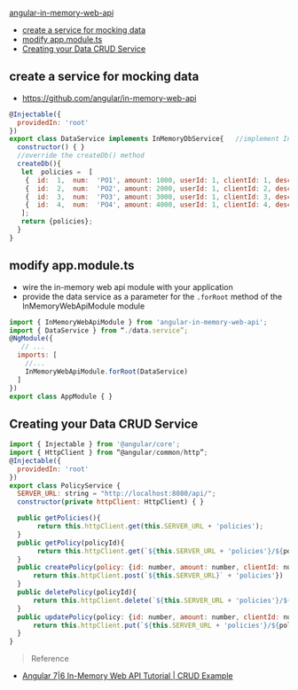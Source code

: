 [angular-in-memory-web-api](#top)
- [create a service for mocking data](#create-a-service-for-mocking-data)
- [modify app.module.ts](#modify-appmodulets)
- [Creating your Data CRUD Service](#creating-your-data-crud-service)

## create a service for mocking data

- https://github.com/angular/in-memory-web-api

```javascript
@Injectable({
  providedIn: 'root'
})
export class DataService implements InMemoryDbService{   //implement InMemoryDbService
  constructor() { }
  //override the createDb() method
  createDb(){
   let  policies =  [
    {  id:  1,  num:  'PO1', amount: 1000, userId: 1, clientId: 1, description: 'Insurance policy number PO1' },
    {  id:  2,  num:  'PO2', amount: 2000, userId: 1, clientId: 2, description: 'Insurance policy number PO2' },
    {  id:  3,  num:  'PO3', amount: 3000, userId: 1, clientId: 3, description: 'Insurance policy number PO3' },
    {  id:  4,  num:  'PO4', amount: 4000, userId: 1, clientId: 4, description: 'Insurance policy number PO4' }
   ];
   return {policies};
  }
}
```

## modify app.module.ts

- wire the in-memory web api module with your application 
- provide the data service as a parameter for the `.forRoot` method of the InMemoryWebApiModule module

```javascript
import { InMemoryWebApiModule } from 'angular-in-memory-web-api';  
import { DataService } from “./data.service”;
@NgModule({
   // ...
  imports: [
    //...
    InMemoryWebApiModule.forRoot(DataService)
  ]
})
export class AppModule { }
```

## Creating your Data CRUD Service

```javascript
import { Injectable } from '@angular/core';
import { HttpClient } from “@angular/common/http”;
@Injectable({
  providedIn: 'root'
})
export class PolicyService {
  SERVER_URL: string = "http://localhost:8080/api/";
  constructor(private httpClient: HttpClient) { }

  public getPolicies(){ 
       return this.httpClient.get(this.SERVER_URL + 'policies');
  }
  public getPolicy(policyId){
       return this.httpClient.get(`${this.SERVER_URL + 'policies'}/${policyId}`); 
  }
  public createPolicy(policy: {id: number, amount: number, clientId: number, userId: number, description: string}){
      return this.httpClient.post(`${this.SERVER_URL}` + 'policies'})
  }
  public deletePolicy(policyId){
      return this.httpClient.delete(`${this.SERVER_URL + 'policies'}/${policyId}`)
  }
  public updatePolicy(policy: {id: number, amount: number, clientId: number, userId: number, description: string}){
      return this.httpClient.put(`${this.SERVER_URL + 'policies'}/${policy.id}`)
  }
}
```

> Reference
- [Angular 7|6 In-Memory Web API Tutorial | CRUD Example](https://www.techiediaries.com/angular-inmemory-web-api/)
